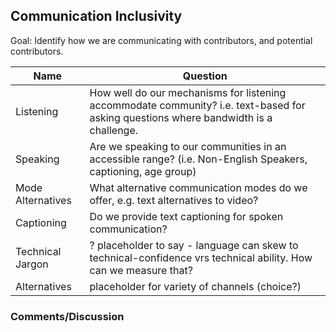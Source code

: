 ## Communication Inclusivity

Goal: Identify how we are communicating with contributors, and potential contributors.

Name | Question
--- | ---
Listening | How well do our mechanisms for listening accommodate community? i.e. text-based for asking questions where bandwidth is a challenge.
Speaking | Are we speaking to our communities in an accessible range?  (i.e. Non-English Speakers, captioning, age group)
Mode Alternatives | What alternative communication modes do we offer, e.g. text alternatives to video?
Captioning | Do we provide text captioning for spoken communication?
Technical Jargon |   ? placeholder to say - language can skew to technical-confidence vrs technical ability.  How can we measure that?
Alternatives | placeholder for variety of channels (choice?)


### Comments/Discussion
